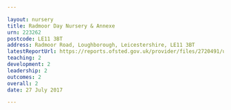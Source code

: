 ```yaml
---

layout: nursery
title: Radmoor Day Nursery & Annexe
urn: 223262
postcode: LE11 3BT
address: Radmoor Road, Loughborough, Leicestershire, LE11 3BT
latestReportUrl: https://reports.ofsted.gov.uk/provider/files/2720491/urn/223262.pdf
teaching: 2
development: 2
leadership: 2
outcomes: 2
overall: 2
date: 27 July 2017

---
```

